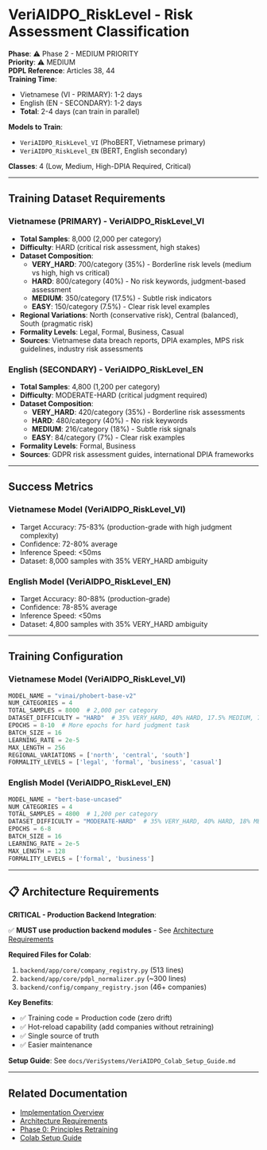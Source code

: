 # VeriAIDPO_RiskLevel - Risk Assessment Classification

**Phase**: ⚠️ Phase 2 - MEDIUM PRIORITY  
**Priority**: ⚠️ MEDIUM  
**PDPL Reference**: Articles 38, 44  
**Training Time**: 
- Vietnamese (VI - PRIMARY): 1-2 days
- English (EN - SECONDARY): 1-2 days
- **Total**: 2-4 days (can train in parallel)

**Models to Train**:
- `VeriAIDPO_RiskLevel_VI` (PhoBERT, Vietnamese primary)
- `VeriAIDPO_RiskLevel_EN` (BERT, English secondary)

**Classes**: 4 (Low, Medium, High-DPIA Required, Critical)

---

## Training Dataset Requirements

### Vietnamese (PRIMARY) - VeriAIDPO_RiskLevel_VI

- **Total Samples**: 8,000 (2,000 per category)
- **Difficulty**: HARD (critical risk assessment, high stakes)
- **Dataset Composition**:
  - **VERY_HARD**: 700/category (35%) - Borderline risk levels (medium vs high, high vs critical)
  - **HARD**: 800/category (40%) - No risk keywords, judgment-based assessment
  - **MEDIUM**: 350/category (17.5%) - Subtle risk indicators
  - **EASY**: 150/category (7.5%) - Clear risk level examples
- **Regional Variations**: North (conservative risk), Central (balanced), South (pragmatic risk)
- **Formality Levels**: Legal, Formal, Business, Casual
- **Sources**: Vietnamese data breach reports, DPIA examples, MPS risk guidelines, industry risk assessments

### English (SECONDARY) - VeriAIDPO_RiskLevel_EN

- **Total Samples**: 4,800 (1,200 per category)
- **Difficulty**: MODERATE-HARD (critical judgment required)
- **Dataset Composition**:
  - **VERY_HARD**: 420/category (35%) - Borderline risk assessments
  - **HARD**: 480/category (40%) - No risk keywords
  - **MEDIUM**: 216/category (18%) - Subtle risk signals
  - **EASY**: 84/category (7%) - Clear risk examples
- **Formality Levels**: Formal, Business
- **Sources**: GDPR risk assessment guides, international DPIA frameworks

---

## Success Metrics

### Vietnamese Model (VeriAIDPO_RiskLevel_VI)

- Target Accuracy: 75-83% (production-grade with high judgment complexity)
- Confidence: 72-80% average
- Inference Speed: <50ms
- Dataset: 8,000 samples with 35% VERY_HARD ambiguity

### English Model (VeriAIDPO_RiskLevel_EN)

- Target Accuracy: 80-88% (production-grade)
- Confidence: 78-85% average
- Inference Speed: <50ms
- Dataset: 4,800 samples with 35% VERY_HARD ambiguity

---

## Training Configuration

### Vietnamese Model (VeriAIDPO_RiskLevel_VI)

```python
MODEL_NAME = "vinai/phobert-base-v2"
NUM_CATEGORIES = 4
TOTAL_SAMPLES = 8000  # 2,000 per category
DATASET_DIFFICULTY = "HARD"  # 35% VERY_HARD, 40% HARD, 17.5% MEDIUM, 7.5% EASY
EPOCHS = 8-10  # More epochs for hard judgment task
BATCH_SIZE = 16
LEARNING_RATE = 2e-5
MAX_LENGTH = 256
REGIONAL_VARIATIONS = ['north', 'central', 'south']
FORMALITY_LEVELS = ['legal', 'formal', 'business', 'casual']
```

### English Model (VeriAIDPO_RiskLevel_EN)

```python
MODEL_NAME = "bert-base-uncased"
NUM_CATEGORIES = 4
TOTAL_SAMPLES = 4800  # 1,200 per category
DATASET_DIFFICULTY = "MODERATE-HARD"  # 35% VERY_HARD, 40% HARD, 18% MEDIUM, 7% EASY
EPOCHS = 6-8
BATCH_SIZE = 16
LEARNING_RATE = 2e-5
MAX_LENGTH = 128
FORMALITY_LEVELS = ['formal', 'business']
```

---

## 📋 Architecture Requirements

**CRITICAL - Production Backend Integration**:

✅ **MUST use production backend modules** - See [Architecture Requirements](../VeriAIDPO_Architecture_Requirements.md)

**Required Files for Colab**:
1. `backend/app/core/company_registry.py` (513 lines)
2. `backend/app/core/pdpl_normalizer.py` (~300 lines)
3. `backend/config/company_registry.json` (46+ companies)

**Key Benefits**:
- ✅ Training code = Production code (zero drift)
- ✅ Hot-reload capability (add companies without retraining)
- ✅ Single source of truth
- ✅ Easier maintenance

**Setup Guide**: See `docs/VeriSystems/VeriAIDPO_Colab_Setup_Guide.md`

---

## Related Documentation

- [Implementation Overview](../VeriAIDPO_Implementation_Overview.md)
- [Architecture Requirements](../VeriAIDPO_Architecture_Requirements.md)
- [Phase 0: Principles Retraining](../VeriAIDPO_Phase0_Principles_Retraining.md)
- [Colab Setup Guide](../VeriAIDPO_Colab_Setup_Guide.md)
